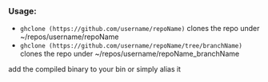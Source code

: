 ### Usage:
  +  ```ghclone (https://github.com/username/repoName)``` clones the repo under ~/repos/username/repoName
  +  ```ghclone (https://github.com/username/repoName/tree/branchName)``` clones the repo under ~/repos/username/repoName_branchName

add the compiled binary to your bin or simply alias it
